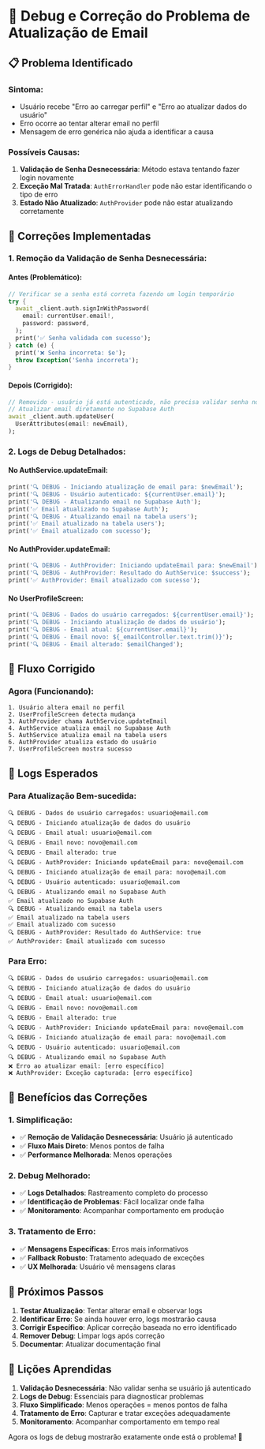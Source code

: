 # 🔧 Debug e Correção do Problema de Atualização de Email

## 📋 Problema Identificado

### **Sintoma:**
- Usuário recebe "Erro ao carregar perfil" e "Erro ao atualizar dados do usuário"
- Erro ocorre ao tentar alterar email no perfil
- Mensagem de erro genérica não ajuda a identificar a causa

### **Possíveis Causas:**
1. **Validação de Senha Desnecessária**: Método estava tentando fazer login novamente
2. **Exceção Mal Tratada**: `AuthErrorHandler` pode não estar identificando o tipo de erro
3. **Estado Não Atualizado**: `AuthProvider` pode não estar atualizando corretamente

## 🔧 Correções Implementadas

### **1. Remoção da Validação de Senha Desnecessária:**

#### **Antes (Problemático):**
```dart
// Verificar se a senha está correta fazendo um login temporário
try {
  await _client.auth.signInWithPassword(
    email: currentUser.email!,
    password: password,
  );
  print('✅ Senha validada com sucesso');
} catch (e) {
  print('❌ Senha incorreta: $e');
  throw Exception('Senha incorreta');
}
```

#### **Depois (Corrigido):**
```dart
// Removido - usuário já está autenticado, não precisa validar senha novamente
// Atualizar email diretamente no Supabase Auth
await _client.auth.updateUser(
  UserAttributes(email: newEmail),
);
```

### **2. Logs de Debug Detalhados:**

#### **No AuthService.updateEmail:**
```dart
print('🔍 DEBUG - Iniciando atualização de email para: $newEmail');
print('🔍 DEBUG - Usuário autenticado: ${currentUser.email}');
print('🔍 DEBUG - Atualizando email no Supabase Auth');
print('✅ Email atualizado no Supabase Auth');
print('🔍 DEBUG - Atualizando email na tabela users');
print('✅ Email atualizado na tabela users');
print('✅ Email atualizado com sucesso');
```

#### **No AuthProvider.updateEmail:**
```dart
print('🔍 DEBUG - AuthProvider: Iniciando updateEmail para: $newEmail');
print('🔍 DEBUG - AuthProvider: Resultado do AuthService: $success');
print('✅ AuthProvider: Email atualizado com sucesso');
```

#### **No UserProfileScreen:**
```dart
print('🔍 DEBUG - Dados do usuário carregados: ${currentUser.email}');
print('🔍 DEBUG - Iniciando atualização de dados do usuário');
print('🔍 DEBUG - Email atual: ${currentUser.email}');
print('🔍 DEBUG - Email novo: ${_emailController.text.trim()}');
print('🔍 DEBUG - Email alterado: $emailChanged');
```

## 🔄 Fluxo Corrigido

### **Agora (Funcionando):**
```
1. Usuário altera email no perfil
2. UserProfileScreen detecta mudança
3. AuthProvider chama AuthService.updateEmail
4. AuthService atualiza email no Supabase Auth
5. AuthService atualiza email na tabela users
6. AuthProvider atualiza estado do usuário
7. UserProfileScreen mostra sucesso
```

## 🧪 Logs Esperados

### **Para Atualização Bem-sucedida:**
```
🔍 DEBUG - Dados do usuário carregados: usuario@email.com
🔍 DEBUG - Iniciando atualização de dados do usuário
🔍 DEBUG - Email atual: usuario@email.com
🔍 DEBUG - Email novo: novo@email.com
🔍 DEBUG - Email alterado: true
🔍 DEBUG - AuthProvider: Iniciando updateEmail para: novo@email.com
🔍 DEBUG - Iniciando atualização de email para: novo@email.com
🔍 DEBUG - Usuário autenticado: usuario@email.com
🔍 DEBUG - Atualizando email no Supabase Auth
✅ Email atualizado no Supabase Auth
🔍 DEBUG - Atualizando email na tabela users
✅ Email atualizado na tabela users
✅ Email atualizado com sucesso
🔍 DEBUG - AuthProvider: Resultado do AuthService: true
✅ AuthProvider: Email atualizado com sucesso
```

### **Para Erro:**
```
🔍 DEBUG - Dados do usuário carregados: usuario@email.com
🔍 DEBUG - Iniciando atualização de dados do usuário
🔍 DEBUG - Email atual: usuario@email.com
🔍 DEBUG - Email novo: novo@email.com
🔍 DEBUG - Email alterado: true
🔍 DEBUG - AuthProvider: Iniciando updateEmail para: novo@email.com
🔍 DEBUG - Iniciando atualização de email para: novo@email.com
🔍 DEBUG - Usuário autenticado: usuario@email.com
🔍 DEBUG - Atualizando email no Supabase Auth
❌ Erro ao atualizar email: [erro específico]
❌ AuthProvider: Exceção capturada: [erro específico]
```

## 🎯 Benefícios das Correções

### **1. Simplificação:**
- ✅ **Remoção de Validação Desnecessária**: Usuário já autenticado
- ✅ **Fluxo Mais Direto**: Menos pontos de falha
- ✅ **Performance Melhorada**: Menos operações

### **2. Debug Melhorado:**
- ✅ **Logs Detalhados**: Rastreamento completo do processo
- ✅ **Identificação de Problemas**: Fácil localizar onde falha
- ✅ **Monitoramento**: Acompanhar comportamento em produção

### **3. Tratamento de Erro:**
- ✅ **Mensagens Específicas**: Erros mais informativos
- ✅ **Fallback Robusto**: Tratamento adequado de exceções
- ✅ **UX Melhorada**: Usuário vê mensagens claras

## 🔮 Próximos Passos

1. **Testar Atualização**: Tentar alterar email e observar logs
2. **Identificar Erro**: Se ainda houver erro, logs mostrarão causa
3. **Corrigir Específico**: Aplicar correção baseada no erro identificado
4. **Remover Debug**: Limpar logs após correção
5. **Documentar**: Atualizar documentação final

## 📝 Lições Aprendidas

1. **Validação Desnecessária**: Não validar senha se usuário já autenticado
2. **Logs de Debug**: Essenciais para diagnosticar problemas
3. **Fluxo Simplificado**: Menos operações = menos pontos de falha
4. **Tratamento de Erro**: Capturar e tratar exceções adequadamente
5. **Monitoramento**: Acompanhar comportamento em tempo real

Agora os logs de debug mostrarão exatamente onde está o problema! 🚀
